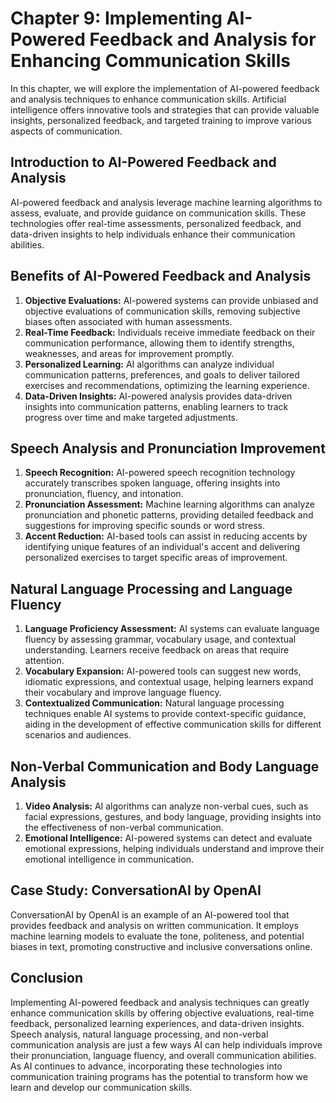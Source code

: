 Chapter 9: Implementing AI-Powered Feedback and Analysis for Enhancing Communication Skills
===========================================================================================

In this chapter, we will explore the implementation of AI-powered feedback and analysis techniques to enhance communication skills. Artificial intelligence offers innovative tools and strategies that can provide valuable insights, personalized feedback, and targeted training to improve various aspects of communication.

Introduction to AI-Powered Feedback and Analysis
------------------------------------------------

AI-powered feedback and analysis leverage machine learning algorithms to assess, evaluate, and provide guidance on communication skills. These technologies offer real-time assessments, personalized feedback, and data-driven insights to help individuals enhance their communication abilities.

Benefits of AI-Powered Feedback and Analysis
--------------------------------------------

1. **Objective Evaluations:** AI-powered systems can provide unbiased and objective evaluations of communication skills, removing subjective biases often associated with human assessments.
2. **Real-Time Feedback:** Individuals receive immediate feedback on their communication performance, allowing them to identify strengths, weaknesses, and areas for improvement promptly.
3. **Personalized Learning:** AI algorithms can analyze individual communication patterns, preferences, and goals to deliver tailored exercises and recommendations, optimizing the learning experience.
4. **Data-Driven Insights:** AI-powered analysis provides data-driven insights into communication patterns, enabling learners to track progress over time and make targeted adjustments.

Speech Analysis and Pronunciation Improvement
---------------------------------------------

1. **Speech Recognition:** AI-powered speech recognition technology accurately transcribes spoken language, offering insights into pronunciation, fluency, and intonation.
2. **Pronunciation Assessment:** Machine learning algorithms can analyze pronunciation and phonetic patterns, providing detailed feedback and suggestions for improving specific sounds or word stress.
3. **Accent Reduction:** AI-based tools can assist in reducing accents by identifying unique features of an individual's accent and delivering personalized exercises to target specific areas of improvement.

Natural Language Processing and Language Fluency
------------------------------------------------

1. **Language Proficiency Assessment:** AI systems can evaluate language fluency by assessing grammar, vocabulary usage, and contextual understanding. Learners receive feedback on areas that require attention.
2. **Vocabulary Expansion:** AI-powered tools can suggest new words, idiomatic expressions, and contextual usage, helping learners expand their vocabulary and improve language fluency.
3. **Contextualized Communication:** Natural language processing techniques enable AI systems to provide context-specific guidance, aiding in the development of effective communication skills for different scenarios and audiences.

Non-Verbal Communication and Body Language Analysis
---------------------------------------------------

1. **Video Analysis:** AI algorithms can analyze non-verbal cues, such as facial expressions, gestures, and body language, providing insights into the effectiveness of non-verbal communication.
2. **Emotional Intelligence:** AI-powered systems can detect and evaluate emotional expressions, helping individuals understand and improve their emotional intelligence in communication.

Case Study: ConversationAI by OpenAI
------------------------------------

ConversationAI by OpenAI is an example of an AI-powered tool that provides feedback and analysis on written communication. It employs machine learning models to evaluate the tone, politeness, and potential biases in text, promoting constructive and inclusive conversations online.

Conclusion
----------

Implementing AI-powered feedback and analysis techniques can greatly enhance communication skills by offering objective evaluations, real-time feedback, personalized learning experiences, and data-driven insights. Speech analysis, natural language processing, and non-verbal communication analysis are just a few ways AI can help individuals improve their pronunciation, language fluency, and overall communication abilities. As AI continues to advance, incorporating these technologies into communication training programs has the potential to transform how we learn and develop our communication skills.
